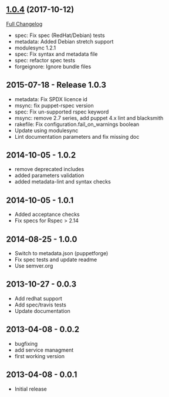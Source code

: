 ## [1.0.4](https://github.com/voxpupuli/puppet-dropbear/tree/1.0.4) (2017-10-12)

[Full Changelog](https://github.com/voxpupuli/puppet-dropbear/compare/1.0.3...1.0.4)

* spec: Fix spec (RedHat/Debian) tests
* metadata: Added Debian stretch support
* modulesync 1.2.1
* spec: Fix syntax and metadata file
* spec: refactor spec tests
* forgeignore: Ignore bundle files

## 2015-07-18 - Release 1.0.3
* metadata: Fix SPDX licence id
* msync: fix puppet-rspec version
* spec: Fix un-supported rspec keyword
* msync: remove 2.7 series, add puppet 4.x lint and blacksmith
* rakefile: Fix configuration.fail_on_warnings boolean
* Update using modulesync
* Lint documentation parameters and fix missing doc

## 2014-10-05 - 1.0.2
* remove deprecated includes
* added parameters validation
* added metadata-lint and syntax checks

## 2014-10-05 - 1.0.1
* Added acceptance checks
* Fix specs for Rspec > 2.14

## 2014-08-25 - 1.0.0
* Switch to metadata.json (puppetforge)
* Fix spec tests and update readme
* Use semver.org

## 2013-10-27 - 0.0.3
* Add redhat support
* Add spec/travis tests
* Update documentation

## 2013-04-08 - 0.0.2
* bugfixing
* add service managment
* first working version

## 2013-04-08 - 0.0.1
* Initial release
